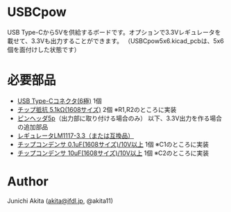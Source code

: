 # USBCpow

USB Type-Cから5Vを供給するボードです。オプションで3.3Vレギュレータを載せて、3.3Vも出力することができます。
（USBCpow5x6.kicad_pcbは、5x6個を面付けした状態です）

# 必要部品
- [USB Type-Cコネクタ(6極)](https://www.aitendo.com/product/17279) 1個
- [チップ抵抗 5.1kΩ(1608サイズ)](https://www.aitendo.com/product/9962) 2個 ※R1,R2のところに実装
- [ピンヘッダ5p](https://www.aitendo.com/product/1798)（出力部に取り付ける場合のみ）
以下、3.3V出力を作る場合の追加部品
- [レギュレータLM1117-3.3（または互換品）](https://www.aitendo.com/product/13388)
- [チップコンデンサ 0.1uF(1608サイズ)/10V以上](https://www.aitendo.com/product/6985) 1個 ※C1のところに実装
- [チップコンデンサ 10uF(1608サイズ)/10V以上](https://www.aitendo.com/product/6985) 1個 ※C2のところに実装


# Author

Junichi Akita (akita@ifdl.jp, @akita11)
